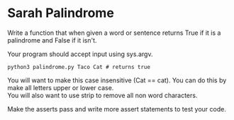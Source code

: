 Sarah Palindrome
================

Write a function that when given a word or sentence returns True if it is a palindrome and False if it isn't.

Your program should accept input using sys.argv.
```
python3 palindrome.py Taco Cat # returns true
```
You will want to make this case insensitive (Cat == cat). You can do this by make all letters upper or lower case.  
You will also want to use strip to remove all non word characters.

Make the asserts pass and write more assert statements to test your code.
